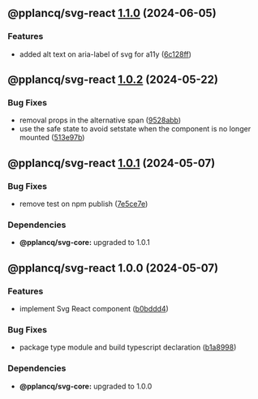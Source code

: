 ## @pplancq/svg-react [1.1.0](https://github.com/pplancq/svg-tools/compare/@pplancq/svg-react@1.0.2...@pplancq/svg-react@1.1.0) (2024-06-05)


### Features

* added alt text on aria-label of svg for a11y ([6c128ff](https://github.com/pplancq/svg-tools/commit/6c128ff54d5131aea1e1c270a0532571c9ba44fa))

## @pplancq/svg-react [1.0.2](https://github.com/pplancq/svg-tools/compare/@pplancq/svg-react@1.0.1...@pplancq/svg-react@1.0.2) (2024-05-22)


### Bug Fixes

* removal props in the alternative span ([9528abb](https://github.com/pplancq/svg-tools/commit/9528abb7a8e0ad390046dfa9a80c1a8d2bf8fd14))
* use the safe state to avoid setstate when the component is no longer mounted ([513e97b](https://github.com/pplancq/svg-tools/commit/513e97bdf09335dbb008b1d1b138cc0b14a626dc))

## @pplancq/svg-react [1.0.1](https://github.com/pplancq/svg-tools/compare/@pplancq/svg-react@1.0.0...@pplancq/svg-react@1.0.1) (2024-05-07)


### Bug Fixes

* remove test on npm publish ([7e5ce7e](https://github.com/pplancq/svg-tools/commit/7e5ce7e207de978b5b297df4102127ccfd9e4822))



### Dependencies

* **@pplancq/svg-core:** upgraded to 1.0.1

## @pplancq/svg-react 1.0.0 (2024-05-07)


### Features

* implement Svg React component ([b0bddd4](https://github.com/pplancq/svg-tools/commit/b0bddd430915f0be1341de5293e0f509fcd2393c))


### Bug Fixes

* package type module and build typescript declaration ([b1a8998](https://github.com/pplancq/svg-tools/commit/b1a8998f0e75e70252524128d9e9b44a6d0d7bfc))



### Dependencies

* **@pplancq/svg-core:** upgraded to 1.0.0
